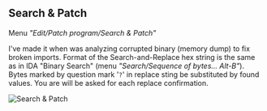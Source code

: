 ## Search & Patch
Menu *"Edit/Patch program/Search & Patch"*

I've made it when was analyzing corrupted binary (memory dump) to fix broken imports. Format of the Search-and-Replace hex string is the same as in IDA "Binary Search" (menu *"Search/Sequence of bytes... Alt-B"*). Bytes marked by question mark '`?`' in replace sting be substituted by found values. You are will be asked for each replace confirmation.

![Search & Patch](search-n-patch.gif)
